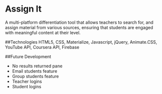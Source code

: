 # Assign It
A multi-platform differentiation tool that allows teachers to search for, and assign material from various sources, ensuring that students are engaged with meaningful content at their level.

##Technologies
HTML5, CSS, Materialize, Javascript, jQuery, Animate.CSS, YouTube API, Coursera API, Firebase

##Future Development
- No results returned pane
- Email students feature
- Group students feature
- Teacher logins
- Student logins